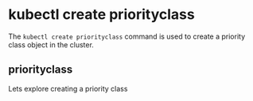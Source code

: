 # kubectl create priorityclass

The `kubectl create priorityclass` command is used to create a priority class object in the cluster.

## priorityclass

Lets explore creating a priority class

``` shell

```
